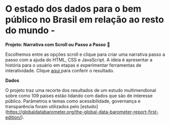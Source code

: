 # O estado dos dados para o bem público no Brasil em relação ao resto do mundo - 


**Projeto: Narrativa com Scroll ou Passo a Passo** :feet:

Escolhemos entre as opções scroll e clique para criar uma narrativa passo a passo com a ajuda do HTML, CSS e JavaScript. A ideia é apresentar a história para o usuário em etapas e experimentar ferramentas de interatividade. Clique [aqui ](https://erikayukari.github.io/scroll/scroll/) para conferir o resultado. 

**Dados**

O projeto traz uma recorte dos resultados de um estudo multimendional sobre como  109 países estão lidando com dados que são de interesse público. Parâmetros e temas como acessibilidade, governança e transparência foram utilizados pelo [estudo] (https://globaldatabarometer.org/the-global-data-barometer-report-first-edition/).
